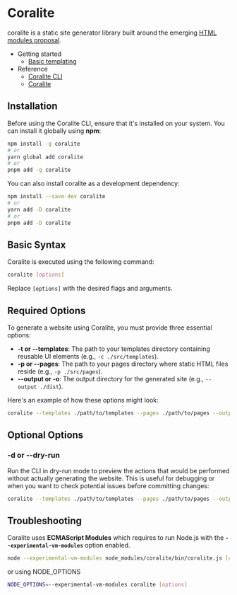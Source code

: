 # Coralite

coralite is a static site generator library built around the emerging [HTML modules proposal](https://github.com/WICG/webcomponents/blob/gh-pages/proposals/html-modules-explainer.md).

- Getting started
  - [Basic templating](./docs/basic-templating.md)
- Reference
  - [Coralite CLI](./docs/coralite-cli.md)
  - [Coralite](./docs/coralite.md)

## Installation

Before using the Coralite CLI, ensure that it's installed on your system. You can install it globally using **npm**:

```bash
npm install -g coralite
# or
yarn global add coralite
# or
pnpm add -g coralite
```

You can also install coralite as a development dependency:

```bash
npm install --save-dev coralite
# or
yarn add -D coralite
# or
pnpm add -D coralite
```

## Basic Syntax

Coralite is executed using the following command:

```bash
coralite [options]
```

Replace `[options]` with the desired flags and arguments.

## Required Options

To generate a website using Coralite, you must provide three essential options:

- **-t or --templates**: The path to your templates directory containing reusable UI elements (e.g., `-c ./src/templates`).
- **-p or --pages**: The path to your pages directory where static HTML files reside (e.g., `-p ./src/pages`).
- **--output or -o**: The output directory for the generated site (e.g., `--output ./dist`).

Here's an example of how these options might look:

```bash
coralite --templates ./path/to/templates --pages ./path/to/pages --output ./dist
```

## Optional Options

### -d or --dry-run

Run the CLI in dry-run mode to preview the actions that would be performed without actually generating the website. This is useful for debugging or when you want to check potential issues before committing changes:

```bash
coralite --templates ./path/to/templates --pages ./path/to/pages --output ./dist --dry-run
```

## Troubleshooting


Coralite uses **ECMAScript Modules** which requires to run Node.js with the **`--experimental-vm-modules`** option enabled.

```bash
node --experimental-vm-modules node_modules/coralite/bin/coralite.js [options]
```

or using NODE_OPTIONS

```bash
NODE_OPTIONS=--experimental-vm-modules coralite [options]
```